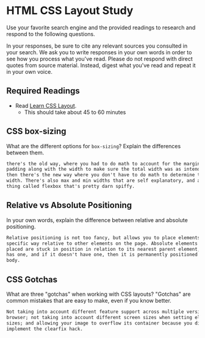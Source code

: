 # HTML CSS Layout Study

Use your favorite search engine and the provided readings to research and respond to the following questions.

In your responses, be sure to cite any relevant sources you consulted in your search. We ask you to write responses in your own words in order to see how you process what you've read. Please do not respond with direct quotes from source material. Instead, digest what you've read and repeat it in your own voice.

## Required Readings

- Read [Learn CSS Layout](http://learnlayout.com).
  - This should take about 45 to 60 minutes

## CSS box-sizing

What are the different options for `box-sizing`? Explain the differences between them.

```md
there's the old way, where you had to do math to account for the margins and
padding along with the width to make sure the total width was as intended, and
then there's the new way where you don't have to do math to determine the total
width. There's also max and min widths that are self explanatory, and a new
thing called flexbox that's pretty darn spiffy.
```

## Relative vs Absolute Positioning

In your own words, explain the difference between relative and absolute positioning.

```md
Relative positioning is not too fancy, but allows you to place elements in a
specific way relative to other elements on the page. Absolute elements are
placed are stuck in position in relation to its nearest parent element, if it
has one, and if it doesn't have one, then it is permanently positioned in the
body.
```

## CSS Gotchas

What are three "gotchas" when working with CSS layouts? "Gotchas" are common mistakes that are easy to make, even if you know better.

```md
Not taking into account different feature support across multiple versions of a
browser; not taking into account different screen sizes when setting element
sizes; and allowing your image to overflow its container because you didn't
implement the clearfix hack.
```

